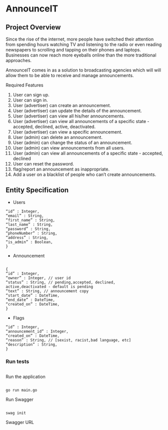 # AnnounceIT

## Project Overview

Since the rise of the internet, more people have switched their attention from spending hours
watching TV and listening to the radio or even reading newspapers to scrolling and tapping on
their phones and laptops. Businesses can now reach more eyeballs online than the more
traditional approaches.

AnnounceIT comes in as a solution to broadcasting agencies which will will allow them to be able
to receive and manage announcements.

Required Features

1. User can sign up.
2. User can sign in.
3. User (advertiser) can create an announcement.
4. User (advertiser) can update the details of the announcement.
5. User (advertiser) can view all his/her announcements.
6. User (advertiser) can view all announcements of a specific state - accepted, declined,
active, deactivated.
7. User (advertiser) can view a specific announcement.
8. User (admin) can delete an announcement.
9. User (admin) can change the status of an announcement.
10. User (admin) can view announcements from all users.
11. User (admin) can view all announcements of a specific state - accepted, declined
12. User can reset the password.
13. flag/report an announcement as inappropriate.
14. Add a user on a blacklist of people who can’t create announcements.

## Entity Specification

- Users

```{
“id” : Integer,
“email” : String,
“first_name” : String,
“last_name” : String,
“password” : String,
“phoneNumber” : String,
“address” : String,
“is_admin” : Boolean,
}
```


- Announcement

```

{
“id” : Integer,
“owner” : Integer, // user id
“status” : String, // pending,accepted, declined,
active,deactivated - default is pending
“text” : String, // announcement copy
“start_date” : DateTime,
“end_date” : DateTime,
“created_on” : DateTime,
}
```

- Flags

```{
“id” : Integer,
“announcement_id” : Integer,
“created_on” : DateTime,
“reason” : String, // [sexist, racist,bad language, etc]
“description” : String,
}

```

### Run tests

```go test -v ./...
```

Run the application

```

go run main.go
```

Run Swagger

```

swag init
```

Swagger URL

```http://localhost:8080/swagger/index.html
```
